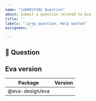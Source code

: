 ```yaml
---
name: "\U0001F4AC Question"
about: Submit a question related to Eva
title: ''
labels: ":grey_question: Help wanted"
assignees: ''

---
```


## 💬 Question

## Eva version

| Package      | Version |
| ----------- | ----------- |
| @eva-design/eva      |        |
